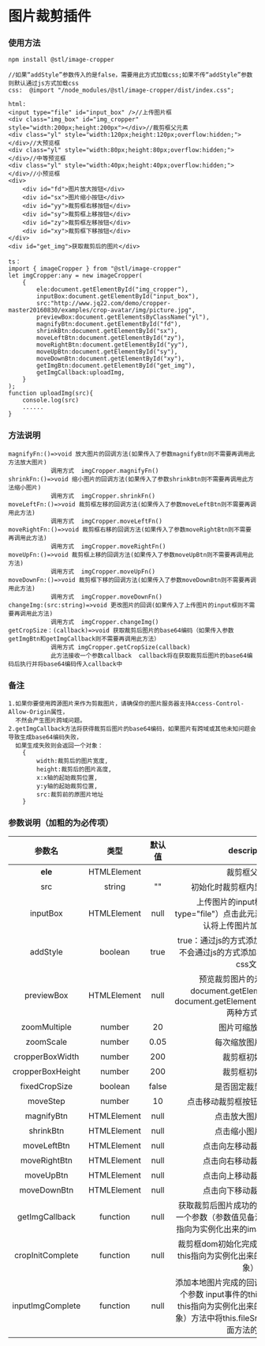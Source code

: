 # 图片裁剪插件

### 使用方法
```
npm install @stl/image-cropper

//如果“addStyle”参数传入的是false，需要用此方式加载css;如果不传“addStyle”参数则默认通过js方式加载css
css:  @import "/node_modules/@stl/image-cropper/dist/index.css";

html:
<input type="file" id="input_box" />//上传图片框
<div class="img_box" id="img_cropper" style="width:200px;height:200px"></div>//裁剪框父元素
<div class="yl" style="width:120px;height:120px;overflow:hidden;"></div>//大预览框
<div class="yl" style="width:80px;height:80px;overflow:hidden;"></div>//中等预览框
<div class="yl" style="width:40px;height:40px;overflow:hidden;"></div>//小预览框
<div>
    <div id="fd">图片放大按钮</div>
    <div id="sx">图片缩小按钮</div>
    <div id="yy">裁剪框右移按钮</div>
    <div id="sy">裁剪框上移按钮</div>
    <div id="zy">裁剪框左移按钮</div>
    <div id="xy">裁剪框下移按钮</div>
</div>
<div id="get_img">获取裁剪后的图片</div>

ts：
import { imageCropper } from "@stl/image-cropper"
let imgCropper:any = new imageCropper(
    {
        ele:document.getElementById("img_cropper"),
        inputBox:document.getElementById("input_box"),
        src:"http://www.jq22.com/demo/cropper-master20160830/examples/crop-avatar/img/picture.jpg",
        previewBox:document.getElementsByClassName("yl"),
        magnifyBtn:document.getElementById("fd"),
        shrinkBtn:document.getElementById("sx"),
        moveLeftBtn:document.getElementById("zy"),
        moveRightBtn:document.getElementById("yy"),
        moveUpBtn:document.getElementById("sy"),
        moveDownBtn:document.getElementById("xy"),
        getImgBtn:document.getElementById("get_img"),
        getImgCallback:uploadImg,
    }
);
function uploadImg(src){
    console.log(src)
    ......
}
```

### 方法说明
```
magnifyFn:()=>void 放大图片的回调方法(如果传入了参数magnifyBtn则不需要再调用此方法放大图片)    
            调用方式  imgCropper.magnifyFn()
shrinkFn:()=>void 缩小图片的回调方法(如果传入了参数shrinkBtn则不需要再调用此方法缩小图片)     
            调用方式  imgCropper.shrinkFn()
moveLeftFn:()=>void 裁剪框左移的回调方法(如果传入了参数moveLeftBtn则不需要再调用此方法)   
            调用方式  imgCropper.moveLeftFn()
moveRightFn:()=>void 裁剪框右移的回调方法(如果传入了参数moveRightBtn则不需要再调用此方法)  
            调用方式  imgCropper.moveRightFn()
moveUpFn:()=>void 裁剪框上移的回调方法(如果传入了参数moveUpBtn则不需要再调用此方法)     
            调用方式  imgCropper.moveUpFn()
moveDownFn:()=>void 裁剪框下移的回调方法(如果传入了参数moveDownBtn则不需要再调用此方法)   
            调用方式  imgCropper.moveDownFn()
changeImg:(src:string)=>void 更改图片的回调(如果传入了上传图片的input框则不需要再调用此方法)   
            调用方式  imgCropper.changeImg()
getCropSize：(callback)=>void 获取裁剪后图片的base64编码（如果传入参数getImgBtn和getImgCallback则不需要再调用此方法）   
            调用方式 imgCropper.getCropSize(callback)
            此方法接收一个参数callback  callback将在获取裁剪后图片的base64编码后执行并将base64编码传入callback中
``` 

### 备注
```
1.如果你要使用跨源图片来作为剪裁图片，请确保你的图片服务器支持Access-Control-Allow-Origin属性，
  不然会产生图片跨域问题。
2.getImgCallback方法将获得裁剪后图片的base64编码，如果图片有跨域或其他未知问题会导致生成base64编码失败， 
  如果生成失败则会返回一个对象：
    {
        width:裁剪后的图片宽度,
        height:裁剪后的图片高度,
        x:x轴的起始裁剪位置,
        y:y轴的起始裁剪位置,
        src:裁剪前的原图片地址
    }
```

### 参数说明（加粗的为必传项）
|  参数名         |  类型     |  默认值    |  description               |
| :----------:  | :-------: |  :--------: |  :-----------------------:  |
|  **ele**          |  HTMLElement  |         |    裁剪框父元素               |
|  src         |  string   |    ""        |  初始化时裁剪框内显示的图片地址     |
|  inputBox     |  HTMLElement   |     null  |  上传图片的input框 （必须设置type="file"）点击此元素上传图片后将会默认将上传图片加载到裁剪框     |
|  addStyle        |  boolean  |    true     |   true：通过js的方式添加style标签，false:不会通过js的方式添加样式   需要手动引入css文件    |
|  previewBox    |  HTMLElement   |     null    |     预览裁剪图片的元素（列表）document.getElementById("")或document.getElementsByClassName("")两种方式传入  |
|  zoomMultiple  |  number   |     20      |  图片可缩放的倍数       |
|  zoomScale    |  number   |     0.05   | 每次缩放图片的比例       |
|  cropperBoxWidth  |  number  |  200    | 裁剪框初始宽度   |
|  cropperBoxHeight  |  number  |  200    |   裁剪框初始高度   |
|  fixedCropSize  |  boolean  |  false    |  是否固定裁剪框尺寸   |
|  moveStep  |  number  |  10    |  点击移动裁剪框按钮每次移动的距离   |
|  magnifyBtn  |  HTMLElement  |  null    |  点击放大图片的按钮   |
|  shrinkBtn  |  HTMLElement  |  null    |  点击缩小图片的按钮   |
|  moveLeftBtn  |  HTMLElement  |  null    |  点击向左移动裁剪框的按钮   |
|  moveRightBtn  |  HTMLElement  |  null    |  点击向右移动裁剪框的按钮   |
|  moveUpBtn  |  HTMLElement  |  null    |  点击向上移动裁剪框的按钮   |
|  moveDownBtn  |  HTMLElement  |  null    |  点击向下移动裁剪框的按钮   |
| getImgCallback | function  |  null  | 获取裁剪后图片成功的回调 此方法将获得一个参数（参数值见备注2）（此方法中this指向为实例化出来的imageCropper对象） |
|  cropInitComplete  |  function  |  null    |  裁剪框dom初始化完成的回调 （此方法中this指向为实例化出来的imageCropper对象）   |
|  inputImgComplete  |  function  |  null    |  添加本地图片完成的回调（此方法将获得一个参数 input事件的this对象）（此方法中this指向为实例化出来的imageCropper对象）方法中将this.fileSrc赋值为空将阻止后面方法的执行   |

